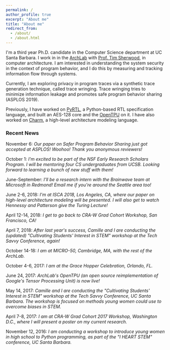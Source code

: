 ```yaml
---
permalink: /
author_profile: true
excerpt: "About me"
title: "About me"
redirect_from: 
  - /about/
  - /about.html
---
```

I'm a third year Ph.D. candidate in the Computer Science department at UC Santa Barbara. I work in in the [ArchLab](https://www.arch.cs.ucsb.edu/) with [Prof. Tim Sherwood](https://cs.ucsb.edu/~sherwood), in computer architecture. I am interested in understanding the system security in the context of program behavior, and I do this by measuring and tracking information flow through systems. 

Currently, I am exploring privacy in program traces via a synthetic trace generation technique, called trace wringing. Trace wringing tries to minimize information leakage and promotes safe program behavior sharing (ASPLOS 2019). 

Previously, I have worked on [PyRTL](https://github.com/UCSBarchlab/PyRTL), a Python-based RTL specification language, and built an AES-128 core and the [OpenTPU](https://github.com/UCSBarchlab/OpenTPU) on it. I have also worked on [Charm](https://github.com/UCSBarchlab/Charm), a high-level architecture modeling language.

### Recent News

November 6: _Our paper on Safer Program Behavior Sharing just got accepted at ASPLOS! Woohoo! Thank you anonymous reviewers!_

October 1: _I'm excited to be part of the NSF Early Research Scholars Program. I will be mentoring four CS undergraduates from UCSB. Looking forward to learning a bunch of new stuff with them!_

June-September: _I'll be a research intern with the Brainwave team at Microsoft in Redmond! Email me if you're around the Seattle area too!_ 

June 2-6, 2018: _I'm at ISCA 2018, Los Angeles, CA, where our paper on high-level architecture modeling will be presented. I will also get to watch Hennessy and Patterson give the Turing Lecture!_

April 12-14, 2018: _I get to go back to CRA-W Grad Cohort Workshop, San Francisco, CA!_

April 7, 2018: _After last year's success, Camille and I are conducting the (updated) "Cultivating Students' Interest in STEM" workshop at the Tech Savvy Conference, again!_

October 14-18: _I am at MICRO-50, Cambridge, MA, with the rest of the ArchLab._

October 4-6, 2017: _I am at the Grace Hopper Celebration, Orlando, FL._

June 24, 2017: _ArchLab's OpenTPU (an open source reimplementation of Google's Tensor Processing Unit) is now live!_ 

May 14, 2017: _Camille and I are conducting the "Cultivating Students' Interest in STEM" workshop at the Tech Savvy Conference, UC Santa Barbara. The workshop is focused on methods young women could use to overcome biases in STEM._

April 7-8, 2017: _I am at CRA-W Grad Cohort 2017 Workshop, Washington D.C., where I will present a poster on my current research._

November 12, 2016: _I am conducting a workshop to introduce young women in high school to Python programming, as part of the "I HEART STEM" conference, UC Santa Barbara._
